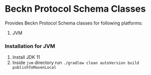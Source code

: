 # Beckn Protocol Schema Classes

Provides Beckn Protocol Schema classes for following platforms:
1. JVM

### Installation for JVM
1. Install JDK 11
2. Inside `jvm` directory run `./gradlew clean autoVersion build publishToMavenLocal`
